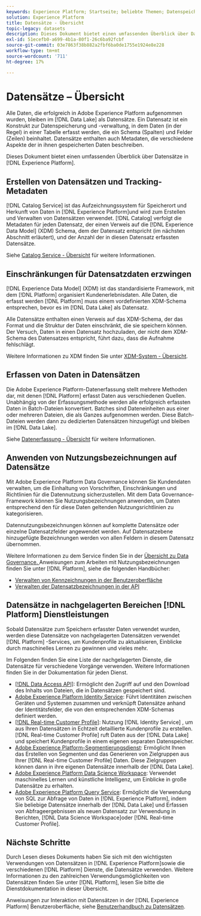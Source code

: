 ```yaml
---
keywords: Experience Platform; Startseite; beliebte Themen; Datenspeicherort; Datenspeicherort; Datenmanagement; Datenverwaltung; Lineage; Herkunft; Datentyp; Datentypen; Datentypen; Datentyp
solution: Experience Platform
title: Datensätze - Übersicht
topic-legacy: datasets
description: Dieses Dokument bietet einen umfassenden Überblick über Datensätze in Experience Platform.
exl-id: 51ecefb0-a699-4b1a-80f1-26c6ba92fcbf
source-git-commit: 03e7863f38b882a2fbf6ba0de1755e1924e8e228
workflow-type: tm+mt
source-wordcount: '711'
ht-degree: 17%

---
```


# Datensätze – Übersicht

Alle Daten, die erfolgreich in Adobe Experience Platform aufgenommen wurden, bleiben im [!DNL Data Lake] als Datensätze. Ein Datensatz ist ein Konstrukt zur Datenspeicherung und -verwaltung, in dem Daten (in der Regel) in einer Tabelle erfasst werden, die ein Schema (Spalten) und Felder (Zeilen) beinhaltet. Datensätze enthalten auch Metadaten, die verschiedene Aspekte der in ihnen gespeicherten Daten beschreiben.

Dieses Dokument bietet einen umfassenden Überblick über Datensätze in [!DNL Experience Platform].

## Erstellen von Datensätzen und Tracking-Metadaten

[!DNL Catalog Service] ist das Aufzeichnungssystem für Speicherort und Herkunft von Daten in [!DNL Experience Platform]und wird zum Erstellen und Verwalten von Datensätzen verwendet. [!DNL Catalog] verfolgt die Metadaten für jeden Datensatz, der einen Verweis auf die [!DNL Experience Data Model] (XDM) Schema, dem der Datensatz entspricht (im nächsten Abschnitt erläutert), und der Anzahl der in diesen Datensatz erfassten Datensätze.

Siehe [Catalog Service - Übersicht](../home.md) für weitere Informationen.

## Einschränkungen für Datensatzdaten erzwingen

[!DNL Experience Data Model] (XDM) ist das standardisierte Framework, mit dem [!DNL Platform] organisiert Kundenerlebnisdaten. Alle Daten, die erfasst werden [!DNL Platform] muss einem vordefinierten XDM-Schema entsprechen, bevor es im [!DNL Data Lake] als Datensatz.

Alle Datensätze enthalten einen Verweis auf das XDM-Schema, der das Format und die Struktur der Daten einschränkt, die sie speichern können. Der Versuch, Daten in einen Datensatz hochzuladen, der nicht dem XDM-Schema des Datensatzes entspricht, führt dazu, dass die Aufnahme fehlschlägt.

Weitere Informationen zu XDM finden Sie unter [XDM-System - Übersicht](../../xdm/home.md).

## Erfassen von Daten in Datensätzen

Die Adobe Experience Platform-Datenerfassung stellt mehrere Methoden dar, mit denen [!DNL Platform] erfasst Daten aus verschiedenen Quellen. Unabhängig von der Erfassungsmethode werden alle erfolgreich erfassten Daten in Batch-Dateien konvertiert. Batches sind Dateneinheiten aus einer oder mehreren Dateien, die als Ganzes aufgenommen werden. Diese Batch-Dateien werden dann zu dedizierten Datensätzen hinzugefügt und bleiben im [!DNL Data Lake].

Siehe [Datenerfassung - Übersicht](../../ingestion/home.md) für weitere Informationen.

## Anwenden von Nutzungsbezeichnungen auf Datensätze

Mit Adobe Experience Platform Data Governance können Sie Kundendaten verwalten, um die Einhaltung von Vorschriften, Einschränkungen und Richtlinien für die Datennutzung sicherzustellen. Mit dem Data Governance-Framework können Sie Nutzungsbezeichnungen anwenden, um Daten entsprechend den für diese Daten geltenden Nutzungsrichtlinien zu kategorisieren.

Datennutzungsbezeichnungen können auf komplette Datensätze oder einzelne Datensatzfelder angewendet werden. Auf Datensatzebene hinzugefügte Bezeichnungen werden von allen Feldern in diesem Datensatz übernommen.

Weitere Informationen zu dem Service finden Sie in der [Übersicht zu Data Governance. ](../../data-governance/home.md) Anweisungen zum Arbeiten mit Nutzungsbezeichnungen finden Sie unter [!DNL Platform], siehe die folgenden Handbücher:

* [Verwalten von Kennzeichnungen in der Benutzeroberfläche](../../data-governance/labels/user-guide.md)
* [Verwalten der Datensatzbezeichnungen in der API](../../data-governance/labels/dataset-api.md)

## Datensätze in nachgelagerten Bereichen [!DNL Platform] Dienstleistungen

Sobald Datensätze zum Speichern erfasster Daten verwendet wurden, werden diese Datensätze von nachgelagerten Datensätzen verwendet [!DNL Platform] -Services, um Kundenprofile zu aktualisieren, Einblicke durch maschinelles Lernen zu gewinnen und vieles mehr.

Im Folgenden finden Sie eine Liste der nachgelagerten Dienste, die Datensätze für verschiedene Vorgänge verwenden. Weitere Informationen finden Sie in der Dokumentation für jeden Dienst.

* [[!DNL Data Access API]](../../data-access/home.md): Ermöglicht den Zugriff auf und den Download des Inhalts von Dateien, die in Datensätzen gespeichert sind.
* [Adobe Experience Platform Identity Service](../../identity-service/home.md): Führt Identitäten zwischen Geräten und Systemen zusammen und verknüpft Datensätze anhand der Identitätsfelder, die von den entsprechenden XDM-Schemas definiert werden.
* [[!DNL Real-time Customer Profile]](../../profile/home.md): Nutzung [!DNL Identity Service] , um aus Ihren Datensätzen in Echtzeit detaillierte Kundenprofile zu erstellen. [!DNL Real-time Customer Profile] ruft Daten aus der [!DNL Data Lake] und speichert Kundenprofile in einem eigenen separaten Datenspeicher.
* [Adobe Experience Platform-Segmentierungsdienst](../../segmentation/home.md): Ermöglicht Ihnen das Erstellen von Segmenten und das Generieren von Zielgruppen aus Ihrer [!DNL Real-time Customer Profile] Daten. Diese Zielgruppen können dann in ihre eigenen Datensätze innerhalb der [!DNL Data Lake].
* [Adobe Experience Platform Data Science Workspace](../../data-science-workspace/home.md): Verwendet maschinelles Lernen und künstliche Intelligenz, um Einblicke in große Datensätze zu erhalten.
* [Adobe Experience Platform Query Service](../../query-service/home.md): Ermöglicht die Verwendung von SQL zur Abfrage von Daten in [!DNL Experience Platform], indem Sie beliebige Datensätze innerhalb der [!DNL Data Lake] und Erfassen von Abfrageergebnissen als neuen Datensatz zur Verwendung in Berichten, [!DNL Data Science Workspace]oder [!DNL Real-time Customer Profile].

## Nächste Schritte

Durch Lesen dieses Dokuments haben Sie sich mit den wichtigsten Verwendungen von Datensätzen in [!DNL Experience Platform]sowie die verschiedenen [!DNL Platform] Dienste, die Datensätze verwenden. Weitere Informationen zu den zahlreichen Verwendungsmöglichkeiten von Datensätzen finden Sie unter [!DNL Platform], lesen Sie bitte die Dienstdokumentation in dieser Übersicht.

Anweisungen zur Interaktion mit Datensätzen in der [!DNL Experience Platform] Benutzeroberfläche, siehe [Benutzerhandbuch zu Datensätzen](user-guide.md).
